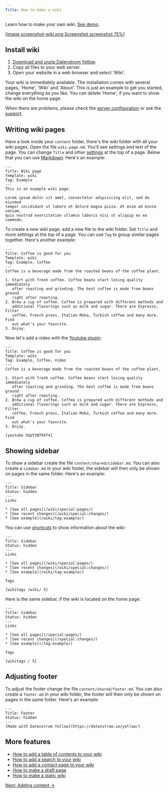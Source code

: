 ```yaml
---
Title: How to make a wiki
---
```

Learn how to make your own wiki. [See demo](/plugins/wiki/).

[[image screenshot-wiki.png Screenshot screenshot 75%]](/plugins/wiki/coffee-is-good-for-you)  

## Install wiki

1. [Download and unzip Datenstrom Yellow](https://github.com/datenstrom/yellow/archive/master.zip).
2. Copy all files to your web server.
3. Open your website in a web browser and select 'Wiki'.

Your wiki is immediately available. The installation comes with several pages, 'Home', 'Wiki' and 'About'. This is just an example to get you started, change everything as you like. You can delete 'Home', if you want to show the wiki on the home page.

When there are problems, please check the [server configuration](server-configuration) or ask the [support](support).

## Writing wiki pages

Have a look inside your `content` folder, there's the wiki folder with all your wiki pages. Open the file `wiki-page.md`. You'll see settings and text of the page. You can change `Title` and other [settings](markdown-cheat-sheet#settings) at the top of a page. Below that you can use [Markdown](markdown-cheat-sheet). Here's an example:

```
---
Title: Wiki page
Template: wiki
Tag: Example
---
This is an example wiki page. 

Lorem ipsum dolor sit amet, consectetur adipisicing elit, sed do eiusmod 
tempor incididunt ut labore et dolore magna pizza. Ut enim ad minim veniam, 
quis nostrud exercitation ullamco laboris nisi ut aliquip ex ea commodo. 
```

To create a new wiki page, add a new file to the wiki folder. Set `Title` and more settings at the top of a page. You can use `Tag` to group similar pages together. Here's another example:

```
---
Title: Coffee is good for you
Template: wiki
Tag: Example, Coffee
---
Coffee is a beverage made from the roasted beans of the coffee plant.

1. Start with fresh coffee. Coffee beans start losing quality immediately 
   after roasting and grinding. The best coffee is made from beans ground 
   right after roasting. 
2. Brew a cup of coffee. Coffee is prepared with different methods and 
   additional flavorings such as milk and sugar. There are Espresso, Filter 
   coffee, French press, Italian Moka, Turkish coffee and many more. Find 
   out what's your favorite.
3. Enjoy.
```

Now let's add a video with the [Youtube plugin](https://github.com/datenstrom/yellow-plugins/tree/master/youtube):

```
---
Title: Coffee is good for you
Template: wiki
Tag: Example, Coffee, Video
---
Coffee is a beverage made from the roasted beans of the coffee plant.

1. Start with fresh coffee. Coffee beans start losing quality immediately 
   after roasting and grinding. The best coffee is made from beans ground 
   right after roasting. 
2. Brew a cup of coffee. Coffee is prepared with different methods and 
   additional flavorings such as milk and sugar. There are Espresso, Filter 
   coffee, French press, Italian Moka, Turkish coffee and many more. Find 
   out what's your favorite.
3. Enjoy.

[youtube SUpY1BT9Xf4]
```

## Showing sidebar

To show a sidebar create the file `content/shared/sidebar.md`. You can also create a `sidebar.md` in your wiki folder, the sidebar will then only be shown on pages in the same folder. Here's an example:

```
---
Title: Sidebar
Status: hidden
---
Links

* [See all pages](/wiki/special:pages/)
* [See recent changes](/wiki/special:changes/)
* [See example](/wiki/tag:example/)
```

You can use [shortcuts](https://github.com/datenstrom/yellow-plugins/tree/master/wiki#how-to-show-wiki-information) to show information about the wiki:

```
---
Title: Sidebar
Status: hidden
---
Links

* [See all pages](/wiki/special:pages/)
* [See recent changes](/wiki/special:changes/)
* [See example](/wiki/tag:example/)

Tags

[wikitags /wiki/ 5]
```

Here is the same sidebar, if the wiki is located on the home page:

```
---
Title: Sidebar
Status: hidden
---
Links

* [See all pages](/special:pages/)
* [See recent changes](/special:changes/)
* [See example](/tag:example/)

Tags

[wikitags / 5]
```

## Adjusting footer

To adjust the footer change the file `content/shared/footer.md`. You can also create a `footer.md` in your wiki folder, the footer will then only be shown on pages in the same folder. Here's an example:

```
---
Title: Footer
Status: hidden
---
[Made with Datenstrom Yellow](https://datenstrom.se/yellow/)
```

## More features

* [How to add a table of contents to your wiki](https://github.com/datenstrom/yellow-plugins/tree/master/toc)
* [How to add a search to your wiki](https://github.com/datenstrom/yellow-plugins/tree/master/search)
* [How to add a contact page to your wiki](https://github.com/datenstrom/yellow-plugins/tree/master/contact)
* [How to make a draft page](https://github.com/datenstrom/yellow-plugins/tree/master/draft)
* [How to make a static wiki](server-configuration#static-website)

[Next: Adding content →](adding-content)